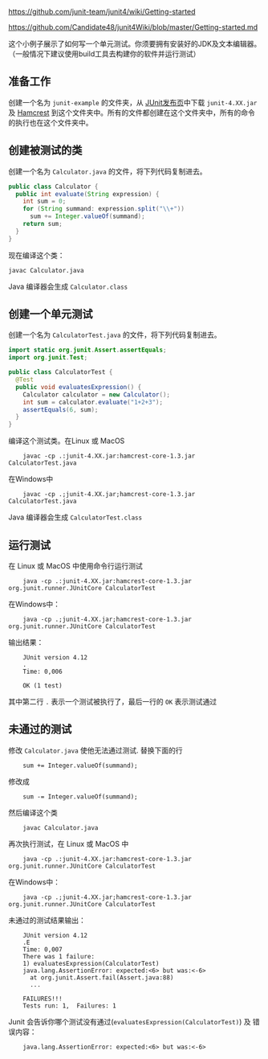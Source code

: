 https://github.com/junit-team/junit4/wiki/Getting-started

https://github.com/Candidate48/junit4Wiki/blob/master/Getting-started.md

这个小例子展示了如何写一个单元测试。你须要拥有安装好的JDK及文本编辑器。（一般情况下建议使用build工具去构建你的软件并运行测试）

## 准备工作

创建一个名为 `junit-example` 的文件夹，从 [JUnit发布页](https://github.com/junit-team/junit/releases)中下载 `junit-4.XX.jar` 及 [Hamcrest](http://search.maven.org/remotecontent?filepath=org/hamcrest/hamcrest-core/1.3/hamcrest-core-1.3.jar) 到这个文件夹中。所有的文件都创建在这个文件夹中，所有的命令的执行也在这个文件夹中。

## 创建被测试的类

创建一个名为 `Calculator.java` 的文件，将下列代码复制进去。

```java
public class Calculator {
  public int evaluate(String expression) {
    int sum = 0;
    for (String summand: expression.split("\\+"))
      sum += Integer.valueOf(summand);
    return sum;
  }
}
```
现在编译这个类：
```
javac Calculator.java
```
Java 编译器会生成 `Calculator.class`
 
 ## 创建一个单元测试
 
 创建一个名为 `CalculatorTest.java` 的文件，将下列代码复制进去。
 
```java
import static org.junit.Assert.assertEquals;
import org.junit.Test;

public class CalculatorTest {
  @Test
  public void evaluatesExpression() {
    Calculator calculator = new Calculator();
    int sum = calculator.evaluate("1+2+3");
    assertEquals(6, sum);
  }
}
```

编译这个测试类。在Linux 或 MacOS
```
    javac -cp .:junit-4.XX.jar:hamcrest-core-1.3.jar CalculatorTest.java
```
在Windows中
```
    javac -cp .;junit-4.XX.jar;hamcrest-core-1.3.jar CalculatorTest.java
```
Java 编译器会生成 `CalculatorTest.class`

## 运行测试

在 Linux 或 MacOS 中使用命令行运行测试
```
    java -cp .:junit-4.XX.jar:hamcrest-core-1.3.jar org.junit.runner.JUnitCore CalculatorTest
```
在Windows中：
```
    java -cp .;junit-4.XX.jar;hamcrest-core-1.3.jar org.junit.runner.JUnitCore CalculatorTest
```
输出结果：
```
    JUnit version 4.12
    .
    Time: 0,006
    
    OK (1 test)
```
其中第二行 `.` 表示一个测试被执行了，最后一行的 `OK` 表示测试通过

## 未通过的测试

修改 `Calculator.java` 使他无法通过测试. 替换下面的行

```
    sum += Integer.valueOf(summand);
```
修改成
```
    sum -= Integer.valueOf(summand);
```
然后编译这个类
```
    javac Calculator.java
```

再次执行测试，在 Linux 或 MacOS 中
```
    java -cp .:junit-4.XX.jar:hamcrest-core-1.3.jar org.junit.runner.JUnitCore CalculatorTest
```
在Windows中：
```
    java -cp .;junit-4.XX.jar;hamcrest-core-1.3.jar org.junit.runner.JUnitCore CalculatorTest
```

未通过的测试结果输出：
```
    JUnit version 4.12
    .E
    Time: 0,007
    There was 1 failure:
    1) evaluatesExpression(CalculatorTest)
    java.lang.AssertionError: expected:<6> but was:<-6>
      at org.junit.Assert.fail(Assert.java:88)
      ...
    
    FAILURES!!!
    Tests run: 1,  Failures: 1
```
Junit 会告诉你哪个测试没有通过(`evaluatesExpression(CalculatorTest)`) 及 错误内容：
```
    java.lang.AssertionError: expected:<6> but was:<-6>
```
